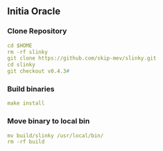 ## Initia Oracle

### Clone Repository
```yaml
cd $HOME
rm -rf slinky
git clone https://github.com/skip-mev/slinky.git
cd slinky
git checkout v0.4.3#
```

### Build binaries
```yaml
make install
```

### Move binary to local bin
```yaml
mv build/slinky /usr/local/bin/
rm -rf build
```
